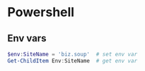 # Powershell

## Env vars

```powershell
$env:SiteName = 'biz.soup'  # set env var
Get-ChildItem Env:SiteName  # get env var
```
